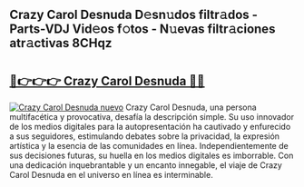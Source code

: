 ## Crazy Carol Desnuda D𝚎sn𝚞dos filtr𝚊dos - Parts-VDJ Vid𝚎os f𝚘tos - N𝚞evas filtr𝚊ciones atr𝚊ctivas 8CHqz

# <h2><a href="http://mb9y8p.tromn.icu/?c=Crazy+Carol+Desnuda">🔗👉👉👉 Crazy Carol Desnuda 🔗🔗</a></h2>

[![Crazy Carol Desnuda nuevo](https://i.imgur.com/pEAQMta.gif)](http://mb9y8p.tromn.icu/?c=Crazy+Carol+Desnuda)
Crazy Carol Desnuda, una persona multifacética y provocativa, desafía la descripción simple. Su uso innovador de los medios digitales para la autopresentación ha cautivado y enfurecido a sus seguidores, estimulando debates sobre la privacidad, la expresión artística y la esencia de las comunidades en línea. Independientemente de sus decisiones futuras, su huella en los medios digitales es imborrable. Con una dedicación inquebrantable y un encanto innegable, el viaje de Crazy Carol Desnuda en el universo en línea es interminable.
